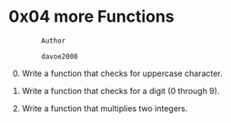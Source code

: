 #			0x04 more Functions


			Author

			davoe2000

0.  Write a function that checks for uppercase character.

1.  Write a function that checks for a digit (0 through 9).

2.  Write a function that multiplies two integers.
